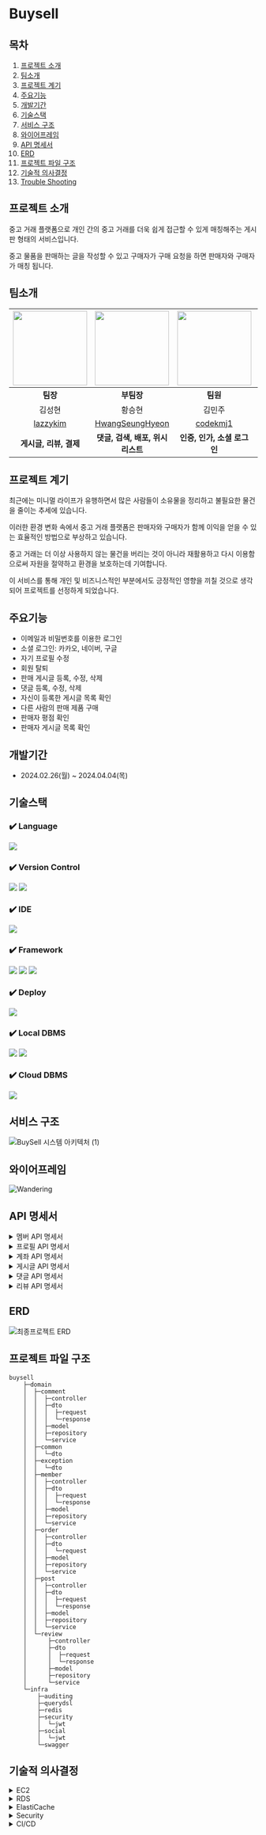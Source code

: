 # Buysell

## 목차
1. [프로젝트 소개](#프로젝트-소개)
2. [팀소개](#팀소개)
3. [프로젝트 계기](#프로젝트-계기)
4. [주요기능](#주요기능)
5. [개발기간](#개발기간)
6. [기술스택](#기술스택)
7. [서비스 구조](#서비스-구조)
8. [와이어프레임](#와이어프레임)
9. [API 명세서](#api-명세서)
10. [ERD](#erd)
11. [프로젝트 파일 구조](#프로젝트-파일-구조)
12. [기술적 의사결정](#기술적-의사결정)
13. [Trouble Shooting](#trouble-shooting)
    
## 프로젝트 소개
중고 거래 플랫폼으로 개인 간의 중고 거래를 더욱 쉽게 접근할 수 있게 매칭해주는 게시판 형태의 서비스입니다. 

중고 물품을 판매하는 글을 작성할 수 있고 구매자가 구매 요청을 하면 판매자와 구매자가 매칭 됩니다.

## 팀소개
|<img src=https://github.com/HwangSeungHyeon/buysell/assets/57141923/e5b7d730-9287-4693-aea9-9897b838697b width=150px height=150px>|<img src=https://github.com/HwangSeungHyeon/buysell/assets/57141923/02631b02-1f0c-4df0-bfbb-0968e058e65e width=150px height=150px>|<img src=https://github.com/HwangSeungHyeon/buysell/assets/57141923/30556bb0-f64f-4f87-a715-219e4fb1e10e width=150px height=150px>|<img src=https://github.com/HwangSeungHyeon/buysell/assets/57141923/5f539a96-b38f-4126-96ac-ba36d989bdfb width=150px height=150px>|
|:---:|:---:|:---:|:---:|
|**팀장**|**부팀장**|**팀원**|**팀원**|
|김성현|황승현|김민주|김현주|
|[lazzykim](https://github.com/lazzzykim)|[HwangSeungHyeon](https://github.com/HwangSeungHyeon)|[codekmj1](https://github.com/codekmj1)|[hyunzoo123123](https://github.com/hyunzoo123123)|
|**게시글, 리뷰, 결제**|**댓글, 검색, 배포, 위시리스트**|**인증, 인가, 소셜 로그인**|**프로필, 프론트**|


## 프로젝트 계기
최근에는 미니멀 라이프가 유행하면서 많은 사람들이 소유물을 정리하고 불필요한 물건을 줄이는 추세에 있습니다.

이러한 환경 변화 속에서 중고 거래 플랫폼은 판매자와 구매자가 함께 이익을 얻을 수 있는 효율적인 방법으로 부상하고 있습니다. 

중고 거래는 더 이상 사용하지 않는 물건을 버리는 것이 아니라 재활용하고 다시 이용함으로써 자원을 절약하고 환경을 보호하는데 기여합니다.

이 서비스를 통해 개인 및 비즈니스적인 부분에서도 긍정적인 영향을 끼칠 것으로 생각되어 프로젝트를 선정하게 되었습니다.

## 주요기능

- 이메일과 비밀번호를 이용한 로그인
- 소셜 로그인: 카카오, 네이버, 구글
- 자기 프로필 수정
- 회원 탈퇴
- 판매 게시글 등록, 수정, 삭제
- 댓글 등록, 수정, 삭제
- 자신이 등록한 게시글 목록 확인
- 다른 사람의 판매 제품 구매
- 판매자 평점 확인
- 판매자 게시글 목록 확인

## 개발기간
- 2024.02.26(월) ~ 2024.04.04(목)

## 기술스택

### ✔️ Language
<img src="https://img.shields.io/badge/kotlin-7F52FF?style=for-the-badge&logo=kotlin&logoColor=white">

### ✔️ Version Control
<img src="https://img.shields.io/badge/git-F05032?style=for-the-badge&logo=git&logoColor=white"> <img src="https://img.shields.io/badge/github-181717?style=for-the-badge&logo=github&logoColor=white">

### ✔️ IDE
<img src="https://img.shields.io/badge/intellij idea-000000?style=for-the-badge&logo=intellijidea&logoColor=white">

### ✔️ Framework
<img src="https://img.shields.io/badge/spring-6DB33F?style=for-the-badge&logo=spring&logoColor=white"> <img src="https://img.shields.io/badge/springboot-6DB33F?style=for-the-badge&logo=springboot&logoColor=white"> <img src="https://img.shields.io/badge/spring security-6DB33F?style=for-the-badge&logo=springsecurity&logoColor=white">

### ✔️ Deploy
<img src="https://img.shields.io/badge/amazon ec2-FF9900?style=for-the-badge&logo=amazonec2&logoColor=white">

### ✔️ Local DBMS
<img src="https://img.shields.io/badge/postgresql-4169E1?style=for-the-badge&logo=postgresql&logoColor=white"> <img src="https://img.shields.io/badge/redis-DC382D?style=for-the-badge&logo=redis&logoColor=white">

### ✔️ Cloud DBMS
<img src="https://img.shields.io/badge/amazon rds-527FFF?style=for-the-badge&logo=amazonrds&logoColor=white">


## 서비스 구조
![BuySell 시스템 아키텍처 (1)](https://github.com/HwangSeungHyeon/buysell/assets/57141923/4cc8fd5b-a6d7-4353-8ced-a85e98725e40)


## 와이어프레임
![Wandering](https://github.com/HwangSeungHyeon/buysell/assets/57141923/7236fe2b-33d6-4959-a56c-437d6f4a0b01)


## API 명세서
<details>
<summary> 멤버 API 명세서 </summary>
<div markdown="1">
  <img src= https://github.com/HwangSeungHyeon/buysell/assets/57141923/270ebc87-141d-45b6-a1d4-33b9017430f9>
</div>
</details>

<details>
<summary> 프로필 API 명세서</summary>
<div markdown="1">
  <img src= https://github.com/HwangSeungHyeon/buysell/assets/57141923/d1d0c5eb-2a62-476c-b960-2cf95e453d10>

</div>
</details>

<details>
<summary> 계좌 API 명세서</summary>
<div markdown="1">
  <img src= https://github.com/HwangSeungHyeon/buysell/assets/57141923/f6aa240c-8592-404b-b215-f4621fe41e64>
</div>
</details>

<details>
<summary> 게시글 API 명세서</summary>
<div markdown="1">
  <img src= https://github.com/HwangSeungHyeon/buysell/assets/57141923/c8299100-aa94-41d4-a4e0-1ead7c28bfa3>
</div>
</details>

<details>
<summary> 댓글 API 명세서</summary>
<div markdown="1">
  <img src= https://github.com/HwangSeungHyeon/buysell/assets/57141923/baae2df3-0234-49e9-9697-60858837d126>

</div>
</details>

<details>
<summary> 리뷰 API 명세서</summary>
<div markdown="1">
  <img src= https://github.com/HwangSeungHyeon/buysell/assets/57141923/395c1b83-99c4-454a-a176-d8d7fa535b30>
</div>

</details>

## ERD
![최종프로젝트 ERD](https://github.com/HwangSeungHyeon/buysell/assets/57141923/4ac752ce-e76c-4854-ac26-bd4b615bce69)


## 프로젝트 파일 구조

```
buysell
    ├─domain
    │  ├─comment
    │  │  ├─controller
    │  │  ├─dto
    │  │  │  ├─request
    │  │  │  └─response
    │  │  ├─model
    │  │  ├─repository
    │  │  └─service
    │  ├─common
    │  │  └─dto
    │  ├─exception
    │  │  └─dto
    │  ├─member
    │  │  ├─controller
    │  │  ├─dto
    │  │  │  ├─request
    │  │  │  └─response
    │  │  ├─model
    │  │  ├─repository
    │  │  └─service
    │  ├─order
    │  │  ├─controller
    │  │  ├─dto
    │  │  │  └─request
    │  │  ├─model
    │  │  ├─repository
    │  │  └─service
    │  ├─post
    │  │  ├─controller
    │  │  ├─dto
    │  │  │  ├─request
    │  │  │  └─response
    │  │  ├─model
    │  │  ├─repository
    │  │  └─service
    │  └─review
    │      ├─controller
    │      ├─dto
    │      │  ├─request
    │      │  └─response
    │      ├─model
    │      ├─repository
    │      └─service
    └─infra
        ├─auditing
        ├─querydsl
        ├─redis
        ├─security
        │  └─jwt
        ├─social
        │  └─jwt
        └─swagger
```

## 기술적 의사결정

<details>
<summary> EC2 </summary>
<div markdown="1">
    - [도입 이유]
    - [문제상황]
    - [해결방안]
    - [의사 결정]
</div>
</details>

<details>
<summary> RDS </summary>
<div markdown="1">
    - [도입 이유]
      - 비교적 빠르게 인스턴트를 생성하고 구성할 수 있음
      - 필요에 따라 스토리지 용량을 확장할 수 있어 확장성이 높음
      - IAM으로 접근권한을 세밀하게 관리할 수 있음
      - 다양한 DB엔진 지원
    - [문제상황]
      - AWS 서비스에 대한 사용법을 익히는데 시간이 필요함
      - 다양한 옵션들의 과금정책이 복잡해 현재 상황에서 예상 비용을 계산하기 어려움
    - [해결방안]
      - AWS 관련 자료는 다른 Cloud DB에 비해 방대한 양의 참고자료가 있기에 대부분의 문제는 검색으로 해결 가능
      - AWS 비용 계산기를 사용해 사전에 예상비용을 계산하고 필요에 따라 리소스를 조정해야함
    - [의사 결정]
      - AWS 강의와 자료검색들을 통해 학습시간을 최대한 단축
      - 비용계산기로 대략적인 금액 계산 후 배포기간과 정해진 예산 이내로 리소스 조정
      - 검색 시 제공되는 자료의 양이 많은 Amazon RDS 채택
</div>
</details>

<details>
<summary> ElastiCache </summary>
<div markdown="1">
    - [도입 이유]
      - 회원 가입 시 실제로 존재하는 이메일인지 확인 하기 위함
    - [문제상황]
      - 이메일 인증 번호 저장 위치에 대한 결정 필요
    - [해결방안]
      - Redis와 AWS RDS를 후보로 삼아 비교하고 평가하기로 함
    - [의사 결정]
      - 인증 번호는 DB에 자주 접근하기 때문에, 사용자가 늘어날 경우 DB에 부담을 줄 수 있음
      - 이메일 인증코드는 임시 데이터이기 때문에 임시데이터를 관리하는 측면에서 Redis를 사용하는것이 유리
      - 빠른 속도와 자동 만료기능, 확장성에서 Redis가 우수하다고 판단해 채택
</div>
</details>

<details>
<summary> Security</summary>
<div markdown="1">
    - [도입 이유]
      - 온라인 플랫폼을 운영하는데 있어서 사용자 관리의 정교함이 중요하다 판단됨
      - 필요한 데이터에 안전하고 빠르게 접근하도록 지원, 동시에 고객 데이터를 효율적으로 관리하는데 도움이 된다고 판단하여 도입함
    - [문제상황]
      - 다양한 보안 위험에 노출되어 있기 때문에 공격으로부터 웹 애플리케이션을 보호해야 될 필요가 있음
      - 사용자 인증 및 세밀한 권한 관리는 구현하기 복잡하여 이를 위한 효율적인 솔루션이 필요함
    - [해결방안]
      -  Spring Security를 도입하여 포괄적인 보안 솔루션을 제공 받아 보안 강화 
      - Spring Security의 다양한 보안 설정으로 애플리케이션의 특정 요구 사항에 맞게 보안 정책을 조정
    - [의사 결정]
      - 보안 정책과 관련하여 팀 내에서 충분한 논의를 거치면서 Spring Security의 도입이 애플리케이션에 미치는 영향과 이점을 공유할 수 있어서 spring security 채택
</div>
</details>

<details>
<summary> CI/CD </summary>
<div markdown="1">
    - [도입 이유]
      - 코드 오류를 초기에 찾고 배포에 걸리는 시간을 줄이기 위함
    - [문제상황]
      - CI를 적용하지 않고 수동으로 테스트를 했더니 시간이 많이 소요됨
      - CD 미적용 시,  서버에 직접 JAR 파일 배포되는 시간이 지연 되어 검토도 지연 됨
    - [해결방안]
      - Github Actions를 이용
      - Jenkins를 이용
    - [의사 결정]
      - CI/CD 서버가 내장되어 있어서 CI/CD 서버를 구축할 필요가 없음
      - Github에 내장되어 있기 때문에 Github와 통합이 쉬움
      - GitHub와의 자연스러운 연동으로 향상된 생산성을 제공하는 Github Actions를 사용
</div>
</details>
